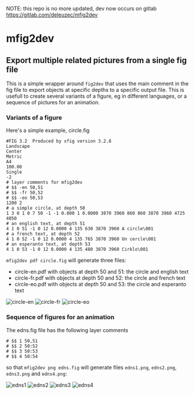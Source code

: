 NOTE: this repo is no more updated, dev now occurs on gitlab <https://gitlab.com/deleuzec/mfig2dev>

# mfig2dev

## Export multiple related pictures from a single fig file

This is a simple wrapper around `fig2dev` that uses the main comment
in the fig file to export objects at specific depths to a specific
output file.  This is usefull to create several variants of a figure,
eg in different languages, or a sequence of pictures for an animation.

### Variants of a figure

Here's a simple example, circle.fig

	#FIG 3.2  Produced by xfig version 3.2.8
	Landscape
	Center
	Metric
	A4
	100.00
	Single
	-2
	# layer comments for mfig2dev
	# $$ -en 50,51
	# $$ -fr 50,52
	# $$ -eo 50,53
	1200 2
	# a simple circle, at depth 50
	1 3 0 1 0 7 50 -1 -1 0.000 1 0.0000 3870 3960 860 860 3870 3960 4725 4050
	# an english text, at depth 51
	4 1 0 51 -1 0 12 0.0000 4 135 630 3870 3960 A circle\001
	# a french text, at depth 52
	4 1 0 52 -1 0 12 0.0000 4 135 765 3870 3960 Un cercle\001
	# an esperanto text, at depth 53
	4 1 0 53 -1 0 12 0.0000 4 135 480 3870 3960 Cirklo\001

`mfig2dev pdf circle.fig` will generate three files:

  - circle-en.pdf with objects at depth 50 and 51: the circle and english text
  - circle-fr.pdf with objects at depth 50 and 52: the circle and french text
  - circle-eo.pdf with objects at depth 50 and 53: the circle and esperanto text
  
![circle-en](https://gitlab.com/deleuzec/mfig2dev/wikis/circle-en.png)
![circle-fr](https://gitlab.com/deleuzec/mfig2dev/wikis/circle-fr.png)
![circle-eo](https://gitlab.com/deleuzec/mfig2dev/wikis/circle-eo.png)

### Sequence of figures for an animation

The edns.fig file has the following layer comments

	# $$ 1 50,51
	# $$ 2 50:52
	# $$ 3 50:53
	# $$ 4 50:54

so that `mfig2dev png edns.fig` will generate files `edns1.png`, `edns2.png`, `edns3.png` and `edns4.png`:

![edns1](https://gitlab.com/deleuzec/mfig2dev/wikis/edns1.png)
![edns2](https://gitlab.com/deleuzec/mfig2dev/wikis/edns2.png)
![edns3](https://gitlab.com/deleuzec/mfig2dev/wikis/edns3.png)
![edns4](https://gitlab.com/deleuzec/mfig2dev/wikis/edns4.png)
